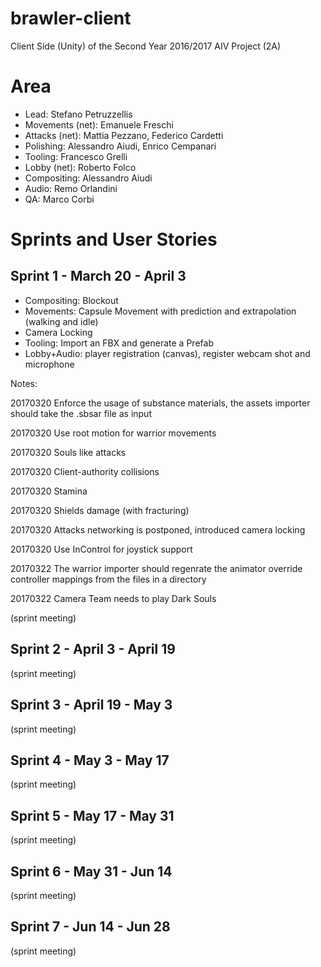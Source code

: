 # brawler-client
Client Side (Unity) of the Second Year 2016/2017 AIV Project (2A)

# Area

* Lead: Stefano Petruzzellis
* Movements (net): Emanuele Freschi
* Attacks (net): Mattia Pezzano, Federico Cardetti
* Polishing: Alessandro Aiudi, Enrico Cempanari
* Tooling: Francesco Grelli
* Lobby (net): Roberto Folco
* Compositing: Alessandro Aiudi
* Audio: Remo Orlandini
* QA: Marco Corbi


# Sprints and User Stories

Sprint 1 - March 20 - April 3
-

* Compositing: Blockout
* Movements: Capsule Movement with prediction and extrapolation (walking and idle)
* Camera Locking
* Tooling: Import an FBX and generate a Prefab
* Lobby+Audio: player registration (canvas), register webcam shot and microphone

Notes:

20170320 Enforce the usage of substance materials, the assets importer should take the .sbsar file as input

20170320 Use root motion for warrior movements

20170320 Souls like attacks

20170320 Client-authority collisions

20170320 Stamina

20170320 Shields damage (with fracturing)

20170320 Attacks networking is postponed, introduced camera locking

20170320 Use InControl for joystick support

20170322 The warrior importer should regenrate the animator override controller mappings from the files in a directory

20170322 Camera Team needs to play Dark Souls

(sprint meeting)


Sprint 2 - April 3 - April 19
-

(sprint meeting)

Sprint 3 - April 19 - May 3
-

(sprint meeting)

Sprint 4 - May 3 - May 17
-

(sprint meeting)

Sprint 5 - May 17 - May 31
-

(sprint meeting)

Sprint 6 - May 31 - Jun 14 
-

(sprint meeting)

Sprint 7 - Jun 14 - Jun 28
-

(sprint meeting)





